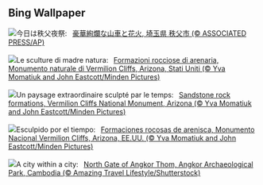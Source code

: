 ## Bing Wallpaper
![](https://www.bing.com/th?id=OHR.ChichibuNightFestival2023_JA-JP7273209766_UHD.jpg&w=1000)今日は秩父夜祭:&nbsp;&ensp;[豪華絢爛な山車と花火, 埼玉県 秩父市 (© ASSOCIATED PRESS/AP)](https://www.bing.com/th?id=OHR.ChichibuNightFestival2023_JA-JP7273209766_UHD.jpg)
<br><br/>
![](https://www.bing.com/th?id=OHR.VermilionCliffs_IT-IT1624216981_UHD.jpg&w=1000)Le sculture di madre natura:&nbsp;&ensp;[Formazioni rocciose di arenaria, Monumento naturale di Vermilion Cliffs, Arizona, Stati Uniti (© Yva Momatiuk and John Eastcott/Minden Pictures)](https://www.bing.com/th?id=OHR.VermilionCliffs_IT-IT1624216981_UHD.jpg)
<br><br/>
![](https://www.bing.com/th?id=OHR.VermilionCliffs_FR-FR2444985797_UHD.jpg&w=1000)Un paysage extraordinaire sculpté par le temps:&nbsp;&ensp;[Sandstone rock formations, Vermilion Cliffs National Monument, Arizona (© Yva Momatiuk and John Eastcott/Minden Pictures)](https://www.bing.com/th?id=OHR.VermilionCliffs_FR-FR2444985797_UHD.jpg)
<br><br/>
![](https://www.bing.com/th?id=OHR.VermilionCliffs_ES-ES7943692512_UHD.jpg&w=1000)Esculpido por el tiempo:&nbsp;&ensp;[Formaciones rocosas de arenisca, Monumento Nacional Vermilion Cliffs, Arizona, EE.UU. (© Yva Momatiuk and John Eastcott/Minden Pictures)](https://www.bing.com/th?id=OHR.VermilionCliffs_ES-ES7943692512_UHD.jpg)
<br><br/>
![](https://www.bing.com/th?id=OHR.AngkorPark_EN-GB6520244831_UHD.jpg&w=1000)A city within a city:&nbsp;&ensp;[North Gate of Angkor Thom, Angkor Archaeological Park, Cambodia (© Amazing Travel Lifestyle/Shutterstock)](https://www.bing.com/th?id=OHR.AngkorPark_EN-GB6520244831_UHD.jpg)
<br><br/>
